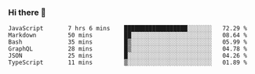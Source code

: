 ### Hi there 👋

<!-- - 🔭 I’m currently working on ...
- 🌱 I’m currently learning ...
- 👯 I’m looking to collaborate on ...
- 🤔 I’m looking for help with ...
- 💬 Ask me about ...
- 📫 How to reach me: ...
- 😄 Pronouns: ...
- ⚡ Fun fact: ... -->



<!--START_SECTION:waka-->

```text
JavaScript       7 hrs 6 mins    ██████████████████░░░░░░░   72.29 %
Markdown         50 mins         ██░░░░░░░░░░░░░░░░░░░░░░░   08.64 %
Bash             35 mins         █▒░░░░░░░░░░░░░░░░░░░░░░░   05.99 %
GraphQL          28 mins         █▒░░░░░░░░░░░░░░░░░░░░░░░   04.78 %
JSON             25 mins         █░░░░░░░░░░░░░░░░░░░░░░░░   04.26 %
TypeScript       11 mins         ▒░░░░░░░░░░░░░░░░░░░░░░░░   01.89 %
```

<!--END_SECTION:waka-->
